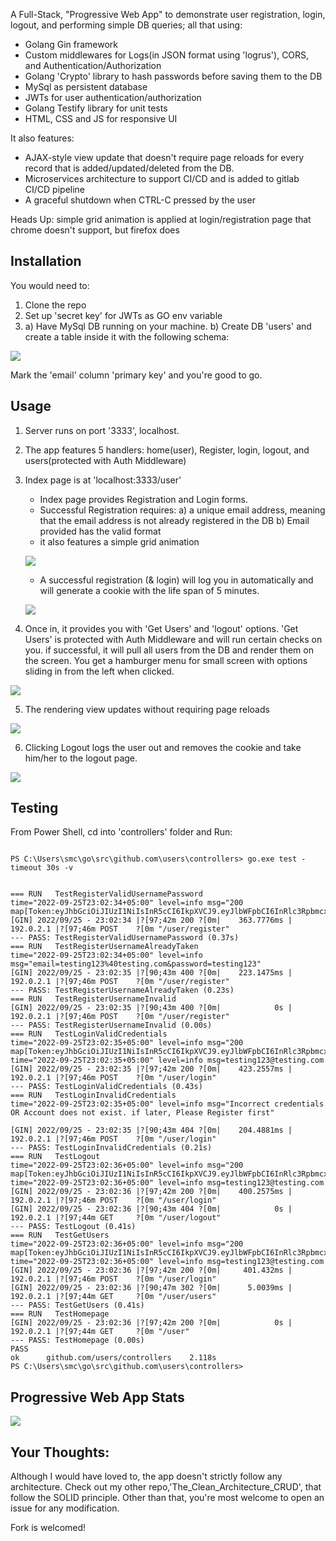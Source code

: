 A Full-Stack, "Progressive Web App" to demonstrate user registration, login, logout, and performing simple DB queries; all that using:

- Golang Gin framework
- Custom middlewares for Logs(in JSON format using 'logrus'), CORS, and Authentication/Authorization
- Golang 'Crypto' library to hash passwords before saving them to the DB
- MySql as persistent database
- JWTs for user authentication/authorization
- Golang Testify library for unit tests
- HTML, CSS and JS for responsive UI

It also features:

- AJAX-style view update that doesn't require page reloads for every record that is added/updated/deleted from the DB.
- Microservices architecture to support CI/CD and is added to gitlab CI/CD pipeline
- A graceful shutdown when CTRL-C pressed by the user

Heads Up: simple grid animation is applied at login/registration page that chrome doesn't support, but firefox does



## Installation


You would need to:

1. Clone the repo
2. Set up 'secret key' for JWTs as GO env variable
3. a) Have MySql DB running on your machine. b) Create DB 'users' and create a table inside it with the following schema:

![](images/usersTable.jpg)

Mark the 'email' column 'primary key' and you're good to go.




## Usage

1. Server runs on port '3333', localhost.
2. The app features 5 handlers: home(user), Register, login, logout, and users(protected with Auth Middleware)
3. Index page is at 'localhost:3333/user'
    - Index page provides Registration and Login forms.
    - Successful Registration requires: a) a unique email address, meaning that the email address is not already registered in the DB b) Email provided has the valid format
    - it also features a simple grid animation

    ![](images/reg.gif)

    - A successful registration (& login) will log you in automatically and will generate a cookie with the life span of 5 minutes.    

    ![](images/reg_successful.gif)

4. Once in, it provides you with 'Get Users' and 'logout' options. 'Get Users' is protected with Auth Middleware and will run certain checks on you. if successful, it will pull all users from the DB and render them on the screen. You get a hamburger menu for small screen with options sliding in from the left when clicked.

![](images/getusers.gif)

5. The rendering view updates without requiring page reloads

![](images/ajax.gif)

6. Clicking Logout logs the user out and removes the cookie and take him/her to the logout page.

![](images/logout.gif)

## Testing

From Power Shell, cd into 'controllers' folder and Run:
```

PS C:\Users\smc\go\src\github.com\users\controllers> go.exe test -timeout 30s -v


=== RUN   TestRegisterValidUsernamePassword
time="2022-09-25T23:02:34+05:00" level=info msg="200 map[Token:eyJhbGciOiJIUzI1NiIsInR5cCI6IkpXVCJ9.eyJlbWFpbCI6InRlc3RpbmcxMjNAdGVzdGluZy5jb20iLCJleHAiOjE2NjQxMjkxMzR9.5EyopnEkgzYXedYLtQj9zrp8UgsA_X7oTQUKaLduEhY]"
[GIN] 2022/09/25 - 23:02:34 |?[97;42m 200 ?[0m|    363.7776ms |       192.0.2.1 |?[97;46m POST    ?[0m "/user/register"
--- PASS: TestRegisterValidUsernamePassword (0.37s)
=== RUN   TestRegisterUsernameAlreadyTaken
time="2022-09-25T23:02:34+05:00" level=info msg="email=testing123%40testing.com&password=testing123"
[GIN] 2022/09/25 - 23:02:35 |?[90;43m 400 ?[0m|    223.1475ms |       192.0.2.1 |?[97;46m POST    ?[0m "/user/register"
--- PASS: TestRegisterUsernameAlreadyTaken (0.23s)
=== RUN   TestRegisterUsernameInvalid
[GIN] 2022/09/25 - 23:02:35 |?[90;43m 400 ?[0m|            0s |       192.0.2.1 |?[97;46m POST    ?[0m "/user/register"
--- PASS: TestRegisterUsernameInvalid (0.00s)
=== RUN   TestLoginValidCredentials
time="2022-09-25T23:02:35+05:00" level=info msg="200 map[Token:eyJhbGciOiJIUzI1NiIsInR5cCI6IkpXVCJ9.eyJlbWFpbCI6InRlc3RpbmcxMjNAdGVzdGluZy5jb20iLCJleHAiOjE2NjQxMjkxMzV9.y_C5FdiLhnEuS2GRPRhsqWtkJch_5bYxVPYZn9alIDg]"
time="2022-09-25T23:02:35+05:00" level=info msg=testing123@testing.com
[GIN] 2022/09/25 - 23:02:35 |?[97;42m 200 ?[0m|    423.2557ms |       192.0.2.1 |?[97;46m POST    ?[0m "/user/login"
--- PASS: TestLoginValidCredentials (0.43s)
=== RUN   TestLoginInvalidCredentials
time="2022-09-25T23:02:35+05:00" level=info msg="Incorrect credentials OR Account does not exist. if later, Please Register first"

[GIN] 2022/09/25 - 23:02:35 |?[90;43m 404 ?[0m|    204.4881ms |       192.0.2.1 |?[97;46m POST    ?[0m "/user/login"
--- PASS: TestLoginInvalidCredentials (0.21s)
=== RUN   TestLogout
time="2022-09-25T23:02:36+05:00" level=info msg="200 map[Token:eyJhbGciOiJIUzI1NiIsInR5cCI6IkpXVCJ9.eyJlbWFpbCI6InRlc3RpbmcxMjNAdGVzdGluZy5jb20iLCJleHAiOjE2NjQxMjkxMzZ9.fdCUXz_RL7wLvNCknOYHrda6d85StqxNLjinsz1wabw]"
time="2022-09-25T23:02:36+05:00" level=info msg=testing123@testing.com
[GIN] 2022/09/25 - 23:02:36 |?[97;42m 200 ?[0m|    400.2575ms |       192.0.2.1 |?[97;46m POST    ?[0m "/user/login"
[GIN] 2022/09/25 - 23:02:36 |?[90;43m 404 ?[0m|            0s |       192.0.2.1 |?[97;44m GET     ?[0m "/user/logout"
--- PASS: TestLogout (0.41s)
=== RUN   TestGetUsers
time="2022-09-25T23:02:36+05:00" level=info msg="200 map[Token:eyJhbGciOiJIUzI1NiIsInR5cCI6IkpXVCJ9.eyJlbWFpbCI6InRlc3RpbmcxMjNAdGVzdGluZy5jb20iLCJleHAiOjE2NjQxMjkxMzZ9.fdCUXz_RL7wLvNCknOYHrda6d85StqxNLjinsz1wabw]"
time="2022-09-25T23:02:36+05:00" level=info msg=testing123@testing.com
[GIN] 2022/09/25 - 23:02:36 |?[97;42m 200 ?[0m|     401.432ms |       192.0.2.1 |?[97;46m POST    ?[0m "/user/login"
[GIN] 2022/09/25 - 23:02:36 |?[90;47m 302 ?[0m|      5.0039ms |       192.0.2.1 |?[97;44m GET     ?[0m "/user/users"
--- PASS: TestGetUsers (0.41s)
=== RUN   TestHomepage
[GIN] 2022/09/25 - 23:02:36 |?[97;42m 200 ?[0m|            0s |       192.0.2.1 |?[97;44m GET     ?[0m "/user"
--- PASS: TestHomepage (0.00s)
PASS
ok      github.com/users/controllers    2.118s
PS C:\Users\smc\go\src\github.com\users\controllers>

```

## Progressive Web App Stats

![](images/pwa_ready.JPG)


## Your Thoughts:

Although I would have loved to, the app doesn't strictly follow any architecture. Check out my other repo,'The_Clean_Architecture_CRUD', that follow the SOLID principle. Other than that, you're most welcome to open an issue for any modification.

Fork is welcomed!

